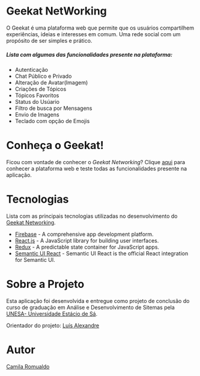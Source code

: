 # Geekat NetWorking

O Geekat é uma plataforma web que permite que os usuários compartilhem experiências, ideias e interesses em comum. Uma rede social com um propósito de ser simples e prático.

##### Lista com algumas das funcionalidades presente na plataforma:

  - Autenticação
  - Chat Público e Privado
  - Alteração de Avatar(Imagem)
  - Criações de Tópicos
  - Tópicos Favoritos
  - Status do Usúario
  - Filtro de busca por Mensagens 
  - Envio de Imagens
  - Teclado com opção de Emojis

# Conheça o Geekat!

Ficou com vontade de conhecer o *Geekat Networking*? Clique [aqui] para conhecer a plataforma web e teste todas as funcionalidades presente na aplicação. 

# Tecnologias

Lista com as principais tecnologias utilizadas no desenvolvimento do [Geekat Networking].

* [Firebase] - A comprehensive app development platform.
* [React.js] - A JavaScript library for building user interfaces.
* [Redux] - A predictable state container for JavaScript apps.
* [Semantic UI React] - Semantic UI React is the official React integration for Semantic UI.

# Sobre a Projeto 

Esta aplicação foi desenvolvida e entregue como projeto de conclusão do curso de graduação em Análise e Desenvolvimento de Sitemas pela [UNESA- Universidade Estácio de Sá].

Orientador do projeto: [Luís Alexandre]

# Autor 

[Camila Romualdo]

[//]: # (These are reference links used in the body of this note and get stripped out when the markdown processor does its job. There is no need to format nicely because it shouldn't be seen. Thanks SO - http://stackoverflow.com/questions/4823468/store-comments-in-markdown-syntax)

   [aqui]: <https://projeto-geekat-networking.web.app/>
   [Codepen]: <https://codepen.io/camiladot>
   [Firebase]: <https://firebase.google.com/>
   [Geekat Networking]: <https://projeto-geekat-networking.web.app/>
   [Luís Alexandre]: <https://www.linkedin.com/in/luisestevao/>
   [React.js]: <https://reactjs.org/>
   [Redux]: <https://redux.js.org/>
   [Semantic UI React]: <https://react.semantic-ui.com/>
   [Camila Romualdo]: <https://camilaromualdo.com/>
   [UNESA- Universidade Estácio de Sá]: <https://portal.estacio.br/>



